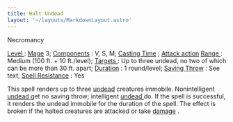 ```yaml
---
title: Halt Undead
layout: '~/layouts/MarkdownLayout.astro'
---
```

Necromancy

[ Level ](/modern.d20.srd/fx/level) : [ Mage](/modern.d20.srd/classes/advanced/mage) 3; [ Components](/modern.d20.srd/fx/components) : V, S, M; [ Casting Time](/modern.d20.srd/fx/casting.time) ; [ Attack action](/modern.d20.srd/combat/attack.actions) [ Range ](/modern.d20.srd/fx/range) :
Medium (100 ft. + 10 ft./level); [ Targets ](/modern.d20.srd/fx/target) : Up
to three undead, no two of which can be more than 30 ft. apart; [ Duration](/modern.d20.srd/fx/duration) : 1 round/level; [ Saving Throw](/modern.d20.srd/basics/saving.throws) : See text; [ Spell Resistance](/modern.d20.srd/special.abilities/spell.resistance) : Yes

This spell renders up to three [ undead](/modern.d20.srd/creature.types/undead) creatures immobile. Nonintelligent [undead ](/modern.d20.srd/creature.types/undead) get no saving throw;
intelligent [ undead ](/modern.d20.srd/creature.types/undead) do. If the spell
is successful, it renders the undead immobile for the duration of the spell.
The effect is broken if the halted creatures are attacked or take [ damage](/modern.d20.srd/combat/damage) .

